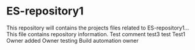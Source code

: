 # ES-repository1
This repository will contains the projects files related to ES-repository1...
This file contains repository information.
Test comment
test3
test
Test1
Owner added
Owner testing
Build automation owner
